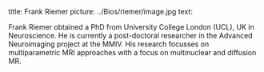 title: Frank Riemer
picture: ../Bios/riemer/image.jpg
text: 

Frank Riemer obtained a PhD from University College London (UCL), UK in Neuroscience. He is currently a post-doctoral researcher in the Advanced Neuroimaging project at the MMIV. His research focusses on multiparametric MRI approaches with a focus on multinuclear and diffusion MR.
